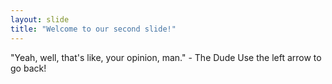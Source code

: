 ```yaml
---
layout: slide
title: "Welcome to our second slide!"
---
```

"Yeah, well, that's like, your opinion, man." - The Dude
Use the left arrow to go back!
